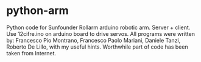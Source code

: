 # python-arm
Python code for Sunfounder Rollarm arduino robotic arm. Server + client.
Use 12cifre.ino on arduino board to drive servos.
All programs were written by:
Francesco Pio Montrano,
Francesco Paolo Mariani,
Daniele Tanzi,
Roberto De Lillo,
with my useful hints.
Worthwhile part of code has been taken from Internet.

